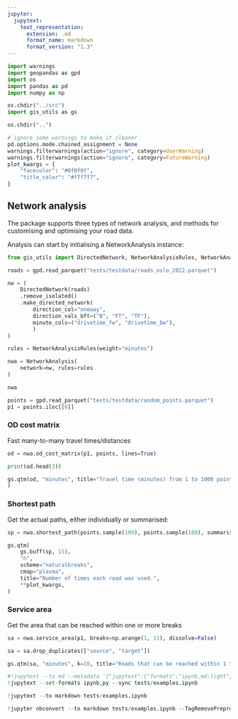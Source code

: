 ```yaml
---
jupyter:
  jupytext:
    text_representation:
      extension: .md
      format_name: markdown
      format_version: "1.3"
---
```


```python
import warnings
import geopandas as gpd
import os
import pandas as pd
import numpy as np

os.chdir("../src")
import gis_utils as gs

os.chdir("..")

# ignore some warnings to make it cleaner
pd.options.mode.chained_assignment = None
warnings.filterwarnings(action="ignore", category=UserWarning)
warnings.filterwarnings(action="ignore", category=FutureWarning)
plot_kwargs = {
    "facecolor": "#0f0f0f",
    "title_color": "#f7f7f7",
}
```

## Network analysis

The package supports three types of network analysis, and methods for customising and optimising your road data.

Analysis can start by initialising a NetworkAnalysis instance:

```python
from gis_utils import DirectedNetwork, NetworkAnalysisRules, NetworkAnalysis

roads = gpd.read_parquet("tests/testdata/roads_oslo_2022.parquet")

nw = (
    DirectedNetwork(roads)
    .remove_isolated()
    .make_directed_network(
        direction_col="oneway",
        direction_vals_bft=("B", "FT", "TF"),
        minute_cols=("drivetime_fw", "drivetime_bw"),
        )
)

rules = NetworkAnalysisRules(weight="minutes")

nwa = NetworkAnalysis(
    network=nw, rules=rules
)

nwa
```

```python
points = gpd.read_parquet("tests/testdata/random_points.parquet")
p1 = points.iloc[[0]]
```

### OD cost matrix

Fast many-to-many travel times/distances

```python
od = nwa.od_cost_matrix(p1, points, lines=True)

print(od.head(3))

gs.qtm(od, "minutes", title="Travel time (minutes) from 1 to 1000 points.", **plot_kwargs,
)
```

### Shortest path

Get the actual paths, either individually or summarised:

```python
sp = nwa.shortest_path(points.sample(100), points.sample(100), summarise=True)

gs.qtm(
    gs.buff(sp, 15),
    "n",
    scheme="naturalbreaks",
    cmap="plasma",
    title="Number of times each road was used.",
    **plot_kwargs,
)
```

### Service area

Get the area that can be reached within one or more breaks

```python
sa = nwa.service_area(p1, breaks=np.arange(1, 11), dissolve=False)

sa = sa.drop_duplicates(["source", "target"])

gs.qtm(sa, "minutes", k=10, title="Roads that can be reached within 1 to 10 minutes", legend=False, **plot_kwargs)
```

```python
#!jupytext --to md --metadata '{"jupytext":{"formats":"ipynb,md:light"}}' tests/examples.ipynb
!jupytext --set-formats ipynb,py --sync tests/examples.ipynb
```

```python
!jupytext --to markdown tests/examples.ipynb
```

```python
!jupyter nbconvert --to markdown tests/examples.ipynb --TagRemovePreprocessor.enabled=True --TagRemovePreprocessor.remove_cell_tags remove_cell

```
